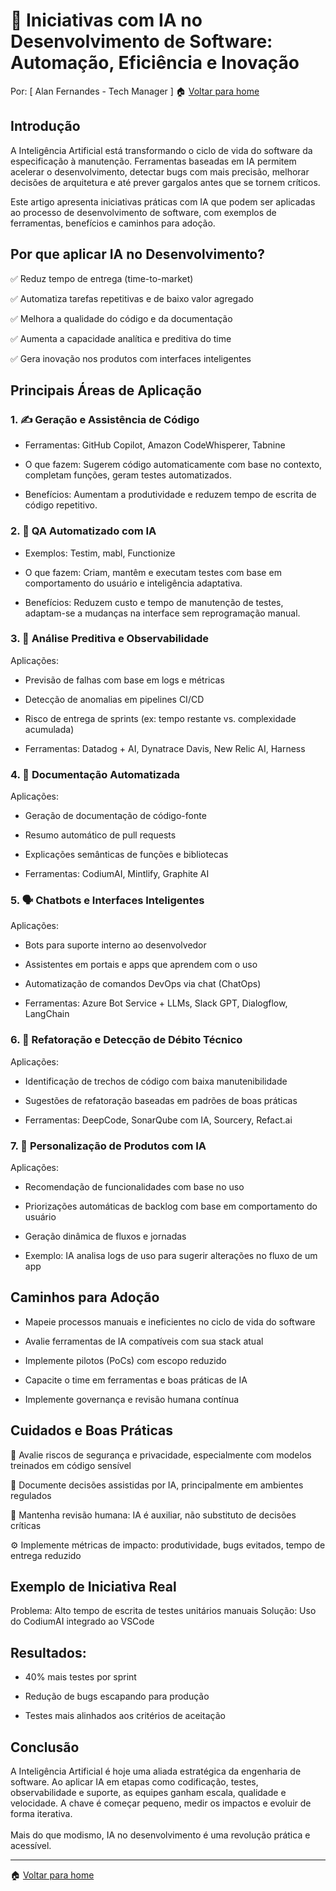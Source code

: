 # 🤖 Iniciativas com IA no Desenvolvimento de Software: Automação, Eficiência e Inovação
Por: [ Alan Fernandes - Tech Manager ] :house: [Voltar para home](https://github.com/af-tech-manager/portfolio/blob/main/README.md)

## Introdução
A Inteligência Artificial está transformando o ciclo de vida do software da especificação à manutenção. Ferramentas baseadas em IA permitem acelerar o desenvolvimento, detectar bugs com mais precisão, melhorar decisões de arquitetura e até prever gargalos antes que se tornem críticos.

Este artigo apresenta iniciativas práticas com IA que podem ser aplicadas ao processo de desenvolvimento de software, com exemplos de ferramentas, benefícios e caminhos para adoção.

## Por que aplicar IA no Desenvolvimento?
✅ Reduz tempo de entrega (time-to-market)

✅ Automatiza tarefas repetitivas e de baixo valor agregado

✅ Melhora a qualidade do código e da documentação

✅ Aumenta a capacidade analítica e preditiva do time

✅ Gera inovação nos produtos com interfaces inteligentes

## Principais Áreas de Aplicação
### 1. ✍️ Geração e Assistência de Código
- Ferramentas: GitHub Copilot, Amazon CodeWhisperer, Tabnine

- O que fazem: Sugerem código automaticamente com base no contexto, completam funções, geram testes automatizados.

- Benefícios: Aumentam a produtividade e reduzem tempo de escrita de código repetitivo.

### 2. 🧪 QA Automatizado com IA
- Exemplos: Testim, mabl, Functionize

- O que fazem: Criam, mantêm e executam testes com base em comportamento do usuário e inteligência adaptativa.

- Benefícios: Reduzem custo e tempo de manutenção de testes, adaptam-se a mudanças na interface sem reprogramação manual.

### 3. 🧠 Análise Preditiva e Observabilidade
Aplicações:

- Previsão de falhas com base em logs e métricas

- Detecção de anomalias em pipelines CI/CD

- Risco de entrega de sprints (ex: tempo restante vs. complexidade acumulada)

- Ferramentas: Datadog + AI, Dynatrace Davis, New Relic AI, Harness

### 4. 📃 Documentação Automatizada
Aplicações:

- Geração de documentação de código-fonte

- Resumo automático de pull requests

- Explicações semânticas de funções e bibliotecas

- Ferramentas: CodiumAI, Mintlify, Graphite AI

### 5. 🗣️ Chatbots e Interfaces Inteligentes
Aplicações:

- Bots para suporte interno ao desenvolvedor

- Assistentes em portais e apps que aprendem com o uso

- Automatização de comandos DevOps via chat (ChatOps)

- Ferramentas: Azure Bot Service + LLMs, Slack GPT, Dialogflow, LangChain

### 6. 🔁 Refatoração e Detecção de Débito Técnico
Aplicações:

- Identificação de trechos de código com baixa manutenibilidade

- Sugestões de refatoração baseadas em padrões de boas práticas

- Ferramentas: DeepCode, SonarQube com IA, Sourcery, Refact.ai

### 7. 🎯 Personalização de Produtos com IA
Aplicações:

- Recomendação de funcionalidades com base no uso

- Priorizações automáticas de backlog com base em comportamento do usuário

- Geração dinâmica de fluxos e jornadas

- Exemplo: IA analisa logs de uso para sugerir alterações no fluxo de um app

## Caminhos para Adoção
- Mapeie processos manuais e ineficientes no ciclo de vida do software

- Avalie ferramentas de IA compatíveis com sua stack atual

- Implemente pilotos (PoCs) com escopo reduzido

- Capacite o time em ferramentas e boas práticas de IA

- Implemente governança e revisão humana contínua

## Cuidados e Boas Práticas
🔐 Avalie riscos de segurança e privacidade, especialmente com modelos treinados em código sensível

📜 Documente decisões assistidas por IA, principalmente em ambientes regulados

🧠 Mantenha revisão humana: IA é auxiliar, não substituto de decisões críticas

⚙️ Implemente métricas de impacto: produtividade, bugs evitados, tempo de entrega reduzido

## Exemplo de Iniciativa Real
Problema: Alto tempo de escrita de testes unitários manuais
Solução: Uso do CodiumAI integrado ao VSCode

## Resultados:

- 40% mais testes por sprint

- Redução de bugs escapando para produção

- Testes mais alinhados aos critérios de aceitação

## Conclusão
A Inteligência Artificial é hoje uma aliada estratégica da engenharia de software. Ao aplicar IA em etapas como codificação, testes, observabilidade e suporte, as equipes ganham escala, qualidade e velocidade. A chave é começar pequeno, medir os impactos e evoluir de forma iterativa. \
\
Mais do que modismo, IA no desenvolvimento é uma revolução prática e acessível.

---
:house: [Voltar para home](https://github.com/af-tech-manager/portfolio/blob/main/README.md)
